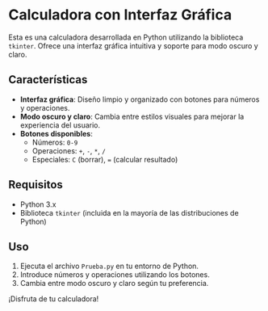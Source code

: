 # Calculadora con Interfaz Gráfica

Esta es una calculadora desarrollada en Python utilizando la biblioteca `tkinter`. Ofrece una interfaz gráfica intuitiva y soporte para modo oscuro y claro.

## Características

- **Interfaz gráfica**: Diseño limpio y organizado con botones para números y operaciones.
- **Modo oscuro y claro**: Cambia entre estilos visuales para mejorar la experiencia del usuario.
- **Botones disponibles**:
  - Números: `0-9`
  - Operaciones: `+`, `-`, `*`, `/`
  - Especiales: `C` (borrar), `=` (calcular resultado)

## Requisitos

- Python 3.x
- Biblioteca `tkinter` (incluida en la mayoría de las distribuciones de Python)

## Uso

1. Ejecuta el archivo `Prueba.py` en tu entorno de Python.
2. Introduce números y operaciones utilizando los botones.
3. Cambia entre modo oscuro y claro según tu preferencia.

¡Disfruta de tu calculadora!
